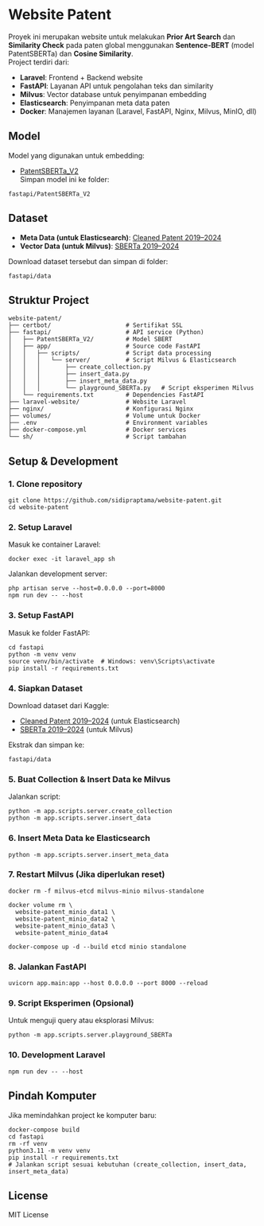 # Website Patent

Proyek ini merupakan website untuk melakukan **Prior Art Search** dan **Similarity Check** pada paten global menggunakan **Sentence-BERT** (model PatentSBERTa) dan **Cosine Similarity**.  
Project terdiri dari:
- **Laravel**: Frontend + Backend website
- **FastAPI**: Layanan API untuk pengolahan teks dan similarity
- **Milvus**: Vector database untuk penyimpanan embedding
- **Elasticsearch**: Penyimpanan meta data paten
- **Docker**: Manajemen layanan (Laravel, FastAPI, Nginx, Milvus, MinIO, dll)

## Model
Model yang digunakan untuk embedding:
- [PatentSBERTa_V2](https://huggingface.co/AAUBS/PatentSBERTa_V2)  
Simpan model ini ke folder:  
```
fastapi/PatentSBERTa_V2
```

## Dataset
- **Meta Data (untuk Elasticsearch)**: [Cleaned Patent 2019–2024](https://www.kaggle.com/datasets/sidipraptama/cleaned-patent-2019-2024)
- **Vector Data (untuk Milvus)**: [SBERTa 2019–2024](https://www.kaggle.com/datasets/sidipraptama/sberta-2019-2024)

Download dataset tersebut dan simpan di folder:
```
fastapi/data
```

## Struktur Project
```
website-patent/
├── certbot/                     # Sertifikat SSL
├── fastapi/                     # API service (Python)
│   ├── PatentSBERTa_V2/         # Model SBERT
│   ├── app/                     # Source code FastAPI
│   │   ├── scripts/             # Script data processing
│   │   │   └── server/          # Script Milvus & Elasticsearch
│   │   │       ├── create_collection.py
│   │   │       ├── insert_data.py
│   │   │       ├── insert_meta_data.py
│   │   │       └── playground_SBERTa.py   # Script eksperimen Milvus
│   └── requirements.txt         # Dependencies FastAPI
├── laravel-website/             # Website Laravel
├── nginx/                       # Konfigurasi Nginx
├── volumes/                     # Volume untuk Docker
├── .env                         # Environment variables
├── docker-compose.yml           # Docker services
└── sh/                          # Script tambahan
```

## Setup & Development

### 1. Clone repository
```
git clone https://github.com/sidipraptama/website-patent.git
cd website-patent
```

### 2. Setup Laravel
Masuk ke container Laravel:
```
docker exec -it laravel_app sh
```
Jalankan development server:
```
php artisan serve --host=0.0.0.0 --port=8000
npm run dev -- --host
```

### 3. Setup FastAPI
Masuk ke folder FastAPI:
```
cd fastapi
python -m venv venv
source venv/bin/activate  # Windows: venv\Scripts\activate
pip install -r requirements.txt
```

### 4. Siapkan Dataset
Download dataset dari Kaggle:
- [Cleaned Patent 2019–2024](https://www.kaggle.com/datasets/sidipraptama/cleaned-patent-2019-2024) (untuk Elasticsearch)
- [SBERTa 2019–2024](https://www.kaggle.com/datasets/sidipraptama/sberta-2019-2024) (untuk Milvus)

Ekstrak dan simpan ke:
```
fastapi/data
```

### 5. Buat Collection & Insert Data ke Milvus
Jalankan script:
```
python -m app.scripts.server.create_collection
python -m app.scripts.server.insert_data
```

### 6. Insert Meta Data ke Elasticsearch
```
python -m app.scripts.server.insert_meta_data
```

### 7. Restart Milvus (Jika diperlukan reset)
```
docker rm -f milvus-etcd milvus-minio milvus-standalone

docker volume rm \
  website-patent_minio_data1 \
  website-patent_minio_data2 \
  website-patent_minio_data3 \
  website-patent_minio_data4

docker-compose up -d --build etcd minio standalone
```

### 8. Jalankan FastAPI
```
uvicorn app.main:app --host 0.0.0.0 --port 8000 --reload
```

### 9. Script Eksperimen (Opsional)
Untuk menguji query atau eksplorasi Milvus:
```
python -m app.scripts.server.playground_SBERTa
```

### 10. Development Laravel
```
npm run dev -- --host
```

## Pindah Komputer
Jika memindahkan project ke komputer baru:
```
docker-compose build
cd fastapi
rm -rf venv
python3.11 -m venv venv
pip install -r requirements.txt
# Jalankan script sesuai kebutuhan (create_collection, insert_data, insert_meta_data)
```

## License
MIT License

